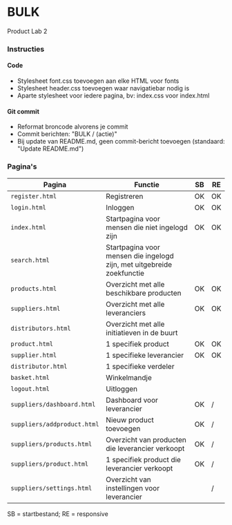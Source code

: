 # BULK
Product Lab 2

### Instructies

#### Code
* Stylesheet font.css toevoegen aan elke HTML voor fonts
* Stylesheet header.css toevoegen waar navigatiebar nodig is
* Aparte stylesheet voor iedere pagina, bv: index.css voor index.html

#### Git commit
* Reformat broncode alvorens je commit
* Commit berichten: "BULK / (actie)"
* Bij update van README.md, geen commit-bericht toevoegen (standaard: "Update README.md")

### Pagina's

Pagina | Functie | SB | RE
--- | --- | --- | ---
`register.html` | Registreren | OK | OK
`login.html` | Inloggen | OK | OK
`index.html` | Startpagina voor mensen die niet ingelogd zijn | OK | OK
`search.html` | Startpagina voor mensen die ingelogd zijn, met uitgebreide zoekfunctie |  | 
`products.html` | Overzicht met alle beschikbare producten | OK | OK
`suppliers.html`| Overzicht met alle leveranciers | OK  | OK
`distributors.html` | Overzicht met alle initiatieven in de buurt |  | 
`product.html`| 1 specifiek product | OK | OK
`supplier.html`| 1 specifieke leverancier| OK | OK
`distributor.html` | 1 specifieke verdeler|  | 
`basket.html`| Winkelmandje|  | 
`logout.html`| Uitloggen |  | 
`suppliers/dashboard.html`| Dashboard voor leverancier| OK | /
`suppliers/addproduct.html`| Nieuw product toevoegen | OK | /
`suppliers/products.html`| Overzicht van producten die leverancier verkoopt| OK  | /
`suppliers/product.html`| 1 specifiek product die leverancier verkoopt | OK | /
`suppliers/settings.html`| Overzicht van instellingen voor leverancier|  | /

SB = startbestand; RE = responsive

